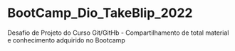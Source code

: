 # BootCamp_Dio_TakeBlip_2022
Desafio de Projeto do Curso Git/GitHb - Compartilhamento de total material e conhecimento adquirido no Bootcamp
